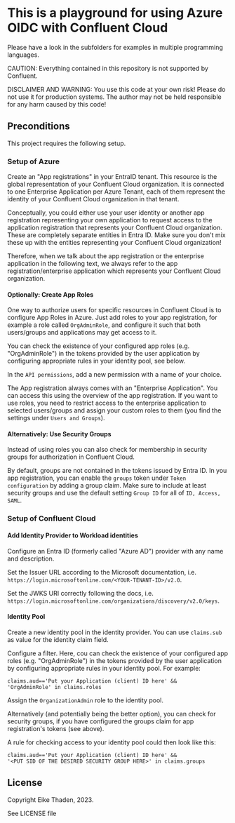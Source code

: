 # This is a playground for using Azure OIDC with Confluent Cloud

Please have a look in the subfolders for examples in multiple programming languages.

CAUTION: Everything contained in this repository is not supported by Confluent.

DISCLAIMER AND WARNING: You use this code at your own risk! Please do not use it for production systems. The author may not be held responsible for any harm caused by this code!

## Preconditions

This project requires the following setup.


### Setup of Azure

Create an "App registrations" in your EntraID tenant. This resource is the global representation of your Confluent Cloud organization. It is connected to one Enterprise Application per Azure Tenant, each of them represent the identity of your Confluent Cloud organization in that tenant.

Conceptually, you could either use your user identity or another app registration representing your own application to request access to the application registration that represents your Confluent Cloud organization. These are completely separate entities in Entra ID. Make sure you don't mix these up with the entities representing your Confluent Cloud organization!

Therefore, when we talk about the app registration or the enterprise application in the following text, we always refer to the app registration/enterprise application which represents your Confluent Cloud organization.

#### Optionally: Create App Roles
One way to authorize users for specific resources in Confluent Cloud is to configure App Roles in Azure.
Just add roles to your app registration, for example a role called `OrgAdminRole`, and configure it such that both users/groups and applications may get access to it.

You can check the existence of your configured app roles (e.g. "OrgAdminRole") in the tokens provided by the user application by configuring appropriate rules in your identity pool, see below.

In the `API permissions`, add a new permission with a name of your choice.

The App registration always comes with an "Enterprise Application". You can access this using the overview of the app registration. If you want to use roles, you need to restrict access to the enterprise application to selected users/groups and assign your custom roles to them (you find the settings under `Users and Groups`).

#### Alternatively: Use Security Groups

Instead of using roles you can also check for membership in security groups for authorization in Confluent Cloud.

By default, groups are not contained in the tokens issued by Entra ID. In you app registration, you can enable the `groups` token under `Token configuration` by adding a group claim. Make sure to include at least security groups and use the default setting `Group ID` for all of `ID, Access, SAML`.

### Setup of Confluent Cloud

#### Add Identity Provider to Workload identities

Configure an Entra ID (formerly called "Azure AD") provider with any name and description.

Set the Issuer URL according to the Microsoft documentation, i.e. `https://login.microsoftonline.com/<YOUR-TENANT-ID>/v2.0`.

Set the JWKS URI correctly following the docs, i.e. `
https://login.microsoftonline.com/organizations/discovery/v2.0/keys`.


#### Identity Pool

Create a new identity pool in the identity provider.
You can use `claims.sub` as value for the identity claim field.

Configure a filter. Here, cou can check the existence of your configured app roles (e.g. "OrgAdminRole") in the tokens provided by the user application by configuring appropriate rules in your identity pool. For example:

```text
claims.aud=='Put your Application (client) ID here' &&
'OrgAdminRole' in claims.roles
```

Assign the `OrganizationAdmin` role to the identity pool.

Alternatively (and potentially being the better option), you can check for security groups, if you have configured the groups claim for app registration's tokens (see above).

A rule for checking access to your identity pool could then look like this:

```text
claims.aud=='Put your Application (client) ID here' &&
'<PUT SID OF THE DESIRED SECURITY GROUP HERE>' in claims.groups
```

## License

Copyright Eike Thaden, 2023.

See LICENSE file
